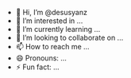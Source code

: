 - 👋 Hi, I’m @desusyanz
- 👀 I’m interested in ...
- 🌱 I’m currently learning ...
- 💞️ I’m looking to collaborate on ...
- 📫 How to reach me ...
- 😄 Pronouns: ...
- ⚡ Fun fact: ...

<!---
desusyanz/desusyanz is a ✨ special ✨ repository because its `README.md` (this file) appears on your GitHub profile.
You can click the Preview link to take a look at your changes.
--->
